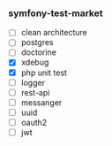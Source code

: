 ### symfony-test-market

- [ ] clean architecture
- [ ] postgres
- [ ] doctorine
- [X] xdebug
- [X] php unit test
- [ ] logger
- [ ] rest-api
- [ ] messanger
- [ ] uuid
- [ ] oauth2
- [ ] jwt
